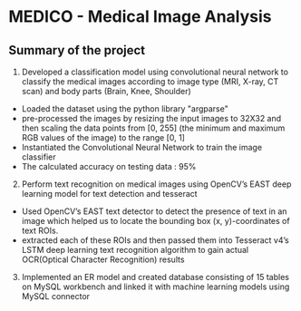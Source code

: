 # **MEDICO - Medical Image Analysis**


## Summary of the project
1. Developed a classification model using convolutional neural network to classify the medical images according to image type (MRI, X-ray, CT scan) and body parts (Brain, Knee, Shoulder)
- Loaded the dataset using the python library "argparse"
- pre-processed the images by resizing the input images to 32X32 and then scaling the data points from [0, 255] (the minimum and maximum RGB values of the image) to the range [0, 1]
- Instantiated the Convolutional Neural Network to train the image classifier
- The calculated accuracy on testing data : 95%

2. Perform text recognition on medical images using OpenCV’s EAST deep learning model for text detection and tesseract
- Used OpenCV’s EAST text detector to detect the presence of text in an image which helped us to locate the bounding box (x, y)-coordinates of text ROIs.
- extracted each of these ROIs and then passed them into Tesseract v4’s LSTM deep learning text recognition algorithm to gain actual OCR(Optical Character Recognition) results

3. Implemented an ER model and created database consisting of 15 tables on MySQL workbench and linked it with machine learning models using MySQL connector
